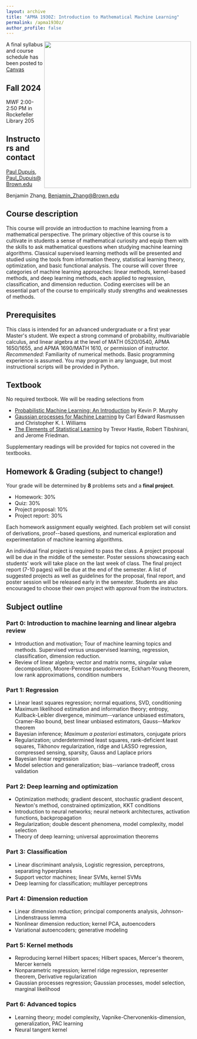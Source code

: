 ```yaml
---
layout: archive
title: "APMA 1930Z: Introduction to Mathematical Machine Learning"
permalink: /apma1930z/
author_profile: false
---
```


<!-- {% include base_path %}-->
 
 
 <!-- <span style="color:red"> ***As of 08 November 2023, enrollment for the class is full. However, if you are still interested in signing up for the course, please email us at bjzhang@umass.edu and ziyuchen@umass.edu.***  </span> -->

 [<img align="right" width="400" src="https://benjzhang.github.io/files/ma590sta_poster.png" />](https://benjzhang.github.io/files/ma590sta_poster.png)

A final syllabus and course schedule has been posted to [Canvas](https://canvas.brown.edu/courses/1096947)

## Fall 2024
MWF 2:00-2:50 PM in Rockefeller Library 205

## Instructors and contact
[Paul Dupuis](https://appliedmath.brown.edu/people/paul-dupuis), Paul_Dupuis@Brown.edu

Benjamin Zhang, Benjamin_Zhang@Brown.edu


## Course description

This course will provide an introduction to machine learning from a mathematical perspective. The primary objective of this course is to cultivate in students a sense of mathematical curiosity and equip them with the skills to ask mathematical questions when studying machine learning algorithms. Classical supervised learning methods will be presented and studied using the tools from information theory, statistical learning theory, optimization, and basic functional analysis. The course will cover three categories of machine learning approaches: linear methods, kernel-based methods, and deep learning methods, each applied to regression, classification, and dimension reduction. Coding exercises will be an essential part of the course to empirically study strengths and weaknesses of methods. 

## Prerequisites
This class is intended for an advanced undergraduate or a first year Master's student. We expect a strong command of probability, multivariable calculus, and linear algebra at the level of MATH 0520/0540, APMA 1650/1655, and APMA 1690/MATH 1610, or permission of instructor. *Recommended*: Familiarity of numerical methods. Basic programming experience is assumed. You may program in any language, but most instructional scripts will be provided in Python.  


## Textbook 
No required textbook. We will be reading selections from 
- [Probabilistic Machine Learning: An Introduction](https://probml.github.io/pml-book/book1.html) by Kevin P. Murphy
- [Gaussian processes for Machine Learning](https://gaussianprocess.org/gpml/) by Carl Edward Rasmussen and Christopher K. I. Williams
- [The Elements of Statistical Learning](https://hastie.su.domains/ElemStatLearn/) by Trevor Hastie, Robert Tibshirani, and Jerome Friedman.

Supplementary readings will be provided for topics not covered in the textbooks. 



## Homework & Grading (subject to change!)
Your grade will be determined by **8** problems sets and a **final project**. 
- Homework: 30%
- Quiz: 30%
- Project proposal: 10%
- Project report: 30% 

Each homework assignment equally weighted. Each problem set will consist of derivations, proof--based questions, and numerical exploration and experimentation of machine learning algorithms. 

<!-- APMA 1930Z is an experimental course, meaning that feedback will be invaluable for future iterations of this course. Therefore, the instructors ask that students complete short reflections after each class on what they learned and how effectively lectures and homework contributed to their learning. Attendance of lectures will be crucial for receiving credit for minute papers.  -->


An individual final project is required to pass the class. A project proposal will be due in the middle of the semester. Poster sessions showcasing each students' work will take place on the last week of class. The final project report (7-10 pages) will be due at the end of the semester. A list of suggested projects as well as guidelines for the proposal, final report, and poster session will be released early in the semester.  Students are also encouraged to choose their own project with approval from the instructors. 



## Subject outline

### Part 0: Introduction to machine learning and linear algebra review
-  Introduction and motivation; Tour of machine learning topics and methods. Supervised versus unsupervised learning, regression, classification, dimension reduction. 
-  Review of linear algebra; vector and matrix norms, singular value decomposition, Moore-Penrose pseudoinverse, Eckhart-Young theorem, low rank approximations, condition numbers

### Part 1: Regression

- Linear least squares regression; normal equations, SVD, conditioning
- Maximum likelihood estimation and information theory; entropy, Kullback-Leibler divergence, minimum--variance unbiased estimators, Cramer-Rao bound, best linear unbiased estimators, Gauss--Markov theorem
- Bayesian inference; *Maximum a posteriori* estimators, conjugate priors
- Regularization; underdetermined least squares, rank-deficient least squares, Tikhonov regularization, ridge and LASSO regression, compressed sensing, sparsity, Gauss and Laplace priors
- Bayesian linear regression
- Model selection and generalization; bias--variance tradeoff, cross validation
     



### Part 2: Deep learning and optimization

- Optimization methods; gradient descent, stochastic gradient descent, Newton's method, constrained optimization, KKT conditions
- Introduction to neural networks;  neural network architectures, activation functions, backpropagation
- Regularization; double descent phenomena, model complexity, model selection 
- Theory of deep learning; universal approximation theorems

### Part 3: Classification

 - Linear discriminant analysis, Logistic regression, perceptrons, separating hyperplanes
- Support vector machines; linear SVMs, kernel SVMs    
- Deep learning for classification; multilayer perceptrons


### Part 4: Dimension reduction

 - Linear dimension reduction; principal components analysis, Johnson-Lindenstrauss lemma
- Nonlinear dimension reduction; kernel PCA, autoencoders
- Variational autoencoders; generative modeling


### Part 5: Kernel methods

- Reproducing kernel Hilbert spaces; Hilbert spaces, Mercer's theorem, Mercer kernels
- Nonparametric regression; kernel ridge regression, representer theorem, Derivative regularization
-  Gaussian processes regression; Gaussian processes, model selection, marginal likelihood

### Part 6: Advanced topics

- Learning theory; model complexity, Vapnike-Chervonenkis-dimension, generalization, PAC learning
- Neural tangent kernel

<!-- \item \textbf{Lecture 22:} Theory of deep learning II; connections to kernel methods, neural tangent kernel

\item \textbf{Lecture 23:} Theory of deep learning III; implicit regularization, double descent phenomenon -->

<!-- ### Part 4: Student presentations -->









<!-- {% for post in site.teaching reversed %}
  {% include archive-single.html %} -->
<!-- {% endfor %}
 -->